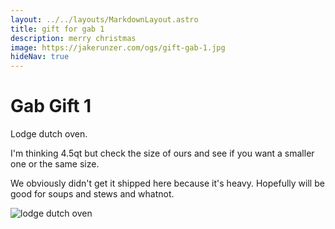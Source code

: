 ```yaml
---
layout: ../../layouts/MarkdownLayout.astro
title: gift for gab 1
description: merry christmas
image: https://jakerunzer.com/ogs/gift-gab-1.jpg
hideNav: true
---
```


# Gab Gift 1

Lodge dutch oven.

I'm thinking 4.5qt but check the size of ours and see if you want a smaller one or the same size.

We obviously didn't get it shipped here because it's heavy. Hopefully will be good for soups and stews and whatnot.

![lodge dutch oven](https://secure.lodgecastiron.com/on/demandware.static/-/Sites-www-lodge-com/default/dw64275fad/images/EC4D33/EC4D33.jpg)
